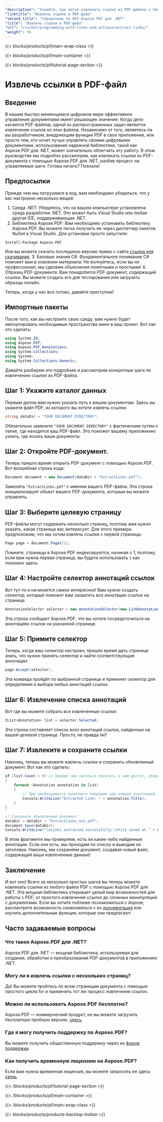 ```yaml
---
"description": "Узнайте, как легко извлекать ссылки из PDF-файлов с помощью Aspose.PDF для .NET в этом пошаговом руководстве."
"linktitle": "Извлечь ссылки в PDF-файл"
"second_title": "Справочник по API Aspose.PDF для .NET"
"title": "Извлечь ссылки в PDF-файл"
"url": "/ru/net/programming-with-links-and-actions/extract-links/"
"weight": 50
---
```


{{< blocks/products/pf/main-wrap-class >}}

{{< blocks/products/pf/main-container >}}

{{< blocks/products/pf/tutorial-page-section >}}

# Извлечь ссылки в PDF-файл

## Введение

В нашем быстро меняющемся цифровом мире эффективное управление документами имеет решающее значение. Когда дело касается PDF-файлов, одной из распространенных задач является извлечение ссылок из этих файлов. Независимо от того, являетесь ли вы разработчиком, внедряющим функции PDF в свое приложение, или просто тем, кто хочет лучше управлять своими цифровыми документами, использование надежной библиотеки, такой как Aspose.PDF для .NET, может значительно облегчить эту работу. В этом руководстве мы подробно рассмотрим, как извлекать ссылки из PDF-документа с помощью Aspose.PDF для .NET, разбив процесс на управляемые шаги. Готовы начать? Поехали!

## Предпосылки

Прежде чем мы погрузимся в код, вам необходимо убедиться, что у вас настроено несколько вещей:

1. Среда .NET: Убедитесь, что на вашем компьютере установлена среда разработки .NET. Это может быть Visual Studio или любая другая IDE, поддерживающая .NET.
2. Библиотека Aspose.PDF: Вам необходимо установить библиотеку Aspose.PDF. Вы можете легко получить ее через диспетчер пакетов NuGet в Visual Studio. Для установки просто запустите:
```
Install-Package Aspose.PDF
```
   Или вы можете скачать последнюю версию прямо с сайта [ссылка для скачивания](https://releases.aspose.com/pdf/net/).
3. Базовые знания C#: Фундаментальное понимание C# поможет вам в освоении материала. Не волнуйтесь, если вы не профессионал; мы сделаем объяснения понятными и простыми!
4. Образец PDF-документа: Вам понадобится PDF-документ, содержащий ссылки. Вы можете создать его для тестирования или загрузить образцы онлайн.

Теперь, когда у нас все готово, давайте приступим!

## Импортные пакеты

После того, как вы настроите свою среду, вам нужно будет импортировать необходимые пространства имен в ваш проект. Вот как это сделать:

```csharp
using System.IO;
using Aspose.Pdf;
using Aspose.Pdf.Annotations;
using System.Collections;
using System;
using System.Collections.Generic;
```

Давайте разберем это подробнее и рассмотрим конкретные шаги по извлечению ссылок из PDF-файла.

## Шаг 1: Укажите каталог данных

Первым делом вам нужно указать путь к вашим документам. Здесь вы укажете файл PDF, из которого вы хотите извлечь ссылки. 

```csharp
string dataDir = "YOUR DOCUMENT DIRECTORY";
```

Обязательно замените `"YOUR DOCUMENT DIRECTORY"` с фактическим путем к папке, где находится ваш PDF-файл. Это поможет вашему приложению узнать, где искать ваши документы.

## Шаг 2: Откройте PDF-документ.

Теперь пришло время открыть PDF-документ с помощью Aspose.PDF. Вот волшебная строка кода:

```csharp
Document document = new Document(dataDir + "ExtractLinks.pdf");
```

Заменять `"ExtractLinks.pdf"` с именем вашего PDF-файла. Эта строка инициализирует объект вашего PDF-документа, которым вы можете управлять.

## Шаг 3: Выберите целевую страницу

PDF-файлы могут содержать несколько страниц, поэтому вам нужно указать, какая страница вас интересует. Для этого примера предположим, что мы хотим извлечь ссылки с первой страницы:

```csharp
Page page = document.Pages[1];
```

Помните, страницы в Aspose.PDF индексируются, начиная с 1, поэтому, если вам нужна первая страница, вы будете использовать `1` как показано здесь.

## Шаг 4: Настройте селектор аннотаций ссылок

Вот тут-то и начинается самое интересное! Вам нужно создать селектор, который поможет вам захватить все аннотации ссылок на странице.

```csharp
AnnotationSelector selector = new AnnotationSelector(new LinkAnnotation(page, Aspose.Pdf.Rectangle.Trivial));
```

Эта строка сообщает Aspose.PDF, что вы хотите сосредоточиться на аннотациях ссылок на указанной странице.

## Шаг 5: Примите селектор

Теперь, когда ваш селектор настроен, пришло время дать странице знать, что нужно принять селектор и найти соответствующие аннотации:

```csharp
page.Accept(selector);
```

Эта команда пройдёт по выбранной странице и применит селектор для определения и выбора любых аннотаций ссылок.

## Шаг 6: Извлечение списка аннотаций

Вот где вы можете собрать все извлеченные ссылки:

```csharp
IList<Annotation> list = selector.Selected;
```

Эта строка составляет список всех аннотаций ссылок, найденных на вашей целевой странице. Просто, не правда ли?

## Шаг 7: Извлеките и сохраните ссылки

Наконец, теперь вы можете извлечь ссылки и сохранить обновленный документ. Вот как это сделать:

```csharp
if (list.Count > 0) // Прежде чем пытаться получить к ним доступ, убедитесь, что ссылки есть.
{
    foreach (Annotation annotation in list)
    {
        // При необходимости выполните операции над каждой аннотацией.
        Console.WriteLine("Extracted Link: " + annotation.Title);
    }
}

// Сохранить обновленный документ
dataDir = dataDir + "ExtractLinks_out.pdf";
document.Save(dataDir);
Console.WriteLine("\nLinks extracted successfully.\nFile saved at " + dataDir);
```

В этом фрагменте мы проверяем, есть ли какие-либо найденные аннотации. Если они есть, мы проходим по списку и выводим их заголовки. Наконец, мы сохраняем документ, создавая новый файл, содержащий ваши извлеченные данные!

## Заключение

И вот оно! Всего за несколько простых шагов вы теперь можете извлекать ссылки из любого файла PDF с помощью Aspose.PDF для .NET. Эта мощная библиотека открывает целый мир возможностей для работы с PDF, от простого извлечения ссылок до сложных манипуляций с документами. Если вы хотите поближе познакомиться с Aspose, рассмотрите возможность ознакомиться с их [документация](https://reference.aspose.com/pdf/net/) или изучить дополнительные функции, которые они предлагают.

## Часто задаваемые вопросы

### Что такое Aspose.PDF для .NET?
Aspose.PDF для .NET — мощная библиотека, используемая для создания, обработки и преобразования PDF-документов в приложениях .NET.

### Могу ли я извлечь ссылки с нескольких страниц?
Да! Вы можете пройтись по всем страницам документа с помощью простого цикла for и применить тот же процесс извлечения ссылок.

### Можно ли использовать Aspose.PDF бесплатно?
Aspose.PDF — коммерческий продукт, но вы можете загрузить бесплатную пробную версию. [здесь](https://releases.aspose.com/).

### Где я могу получить поддержку по Aspose.PDF?
Вы можете получить общественную поддержку через их [форум поддержки](https://forum.aspose.com/c/pdf/10).

### Как получить временную лицензию на Aspose.PDF?
Если вам нужна временная лицензия, вы можете запросить ее здесь [связь](https://purchase.aspose.com/temporary-license/).

{{< /blocks/products/pf/tutorial-page-section >}}

{{< /blocks/products/pf/main-container >}}

{{< /blocks/products/pf/main-wrap-class >}}

{{< blocks/products/products-backtop-button >}}